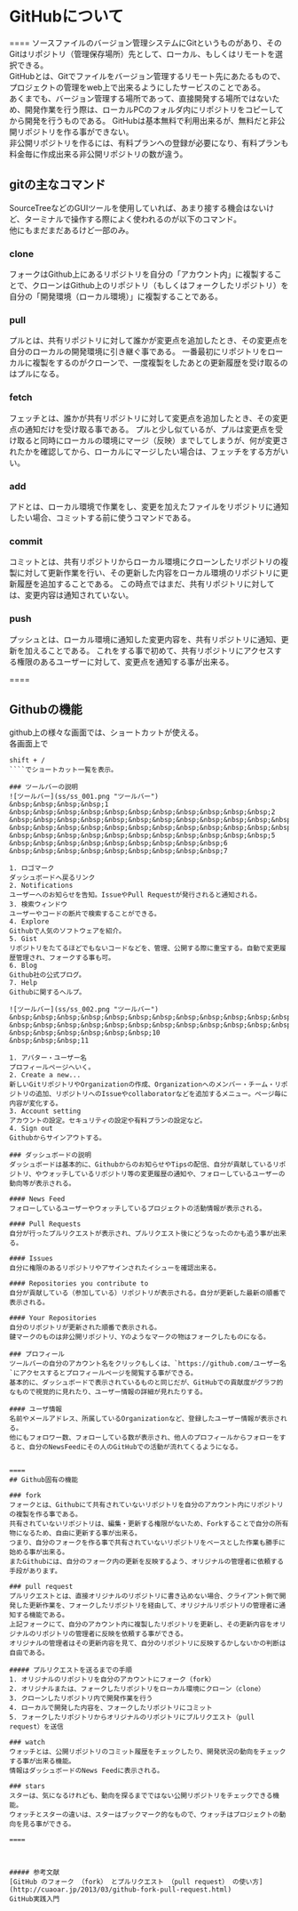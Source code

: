 # GitHubについて
====
ソースファイルのバージョン管理システムにGitというものがあり、そのGitはリポジトリ（管理保存場所）先として、ローカル、もしくはリモートを選択できる。  
GitHubとは、Gitでファイルをバージョン管理するリモート先にあたるもので、プロジェクトの管理をweb上で出来るようにしたサービスのことである。  
あくまでも、バージョン管理する場所であって、直接開発する場所ではないため、開発作業を行う際は、ローカルPCのフォルダ内にリポジトリをコピーしてから開発を行うものである。
GitHubは基本無料で利用出来るが、無料だと非公開リポジトリを作る事ができない。  
非公開リポジトリを作るには、有料プランへの登録が必要になり、有料プランも料金毎に作成出来る非公開リポジトリの数が違う。

## gitの主なコマンド
SourceTreeなどのGUIツールを使用していれば、あまり接する機会はないけど、ターミナルで操作する際によく使われるのが以下のコマンド。  
他にもまだまだあるけど一部のみ。

### clone
フォークはGithub上にあるリポジトリを自分の「アカウント内」に複製することで、クローンはGithub上のリポジトリ（もしくはフォークしたリポジトリ）を自分の「開発環境（ローカル環境）」に複製することである。

### pull
プルとは、共有リポジトリに対して誰かが変更点を追加したとき、その変更点を自分のローカルの開発環境に引き継ぐ事である。
一番最初にリポジトリをローカルに複製をするのがクローンで、一度複製をしたあとの更新履歴を受け取るのはプルになる。

### fetch
フェッチとは、誰かが共有リポジトリに対して変更点を追加したとき、その変更点の通知だけを受け取る事である。
プルと少し似ているが、プルは変更点を受け取ると同時にローカルの環境にマージ（反映）までしてしまうが、何が変更されたかを確認してから、ローカルにマージしたい場合は、フェッチをする方がいい。

### add
アドとは、ローカル環境で作業をし、変更を加えたファイルをリポジトリに通知したい場合、コミットする前に使うコマンドである。

### commit
コミットとは、共有リポジトリからローカル環境にクローンしたリポジトリの複製に対して更新作業を行い、その更新した内容をローカル環境のリポジトリに更新履歴を追加することである。
この時点ではまだ、共有リポジトリに対しては、変更内容は通知されていない。

### push
プッシュとは、ローカル環境に通知した変更内容を、共有リポジトリに通知、更新を加えることである。
これをする事で初めて、共有リポジトリにアクセスする権限のあるユーザーに対して、変更点を通知する事が出来る。

====
## Githubの機能
github上の様々な画面では、ショートカットが使える。  
各画面上で
````
shift + /
````でショートカット一覧を表示。    

### ツールバーの説明
![ツールバー](ss/ss_001.png "ツールバー")  
&nbsp;&nbsp;&nbsp;&nbsp;1
&nbsp;&nbsp;&nbsp;&nbsp;&nbsp;&nbsp;&nbsp;&nbsp;&nbsp;&nbsp;&nbsp;2
&nbsp;&nbsp;&nbsp;&nbsp;&nbsp;&nbsp;&nbsp;&nbsp;&nbsp;&nbsp;&nbsp;&nbsp;&nbsp;&nbsp;&nbsp;&nbsp;&nbsp;&nbsp;&nbsp;&nbsp;&nbsp;&nbsp;&nbsp;&nbsp;&nbsp;&nbsp;&nbsp;&nbsp;&nbsp;&nbsp;&nbsp;&nbsp;&nbsp;&nbsp;&nbsp;3
&nbsp;&nbsp;&nbsp;&nbsp;&nbsp;&nbsp;&nbsp;&nbsp;&nbsp;&nbsp;&nbsp;&nbsp;&nbsp;&nbsp;&nbsp;&nbsp;&nbsp;&nbsp;&nbsp;&nbsp;&nbsp;&nbsp;&nbsp;&nbsp;&nbsp;&nbsp;&nbsp;&nbsp;&nbsp;&nbsp;&nbsp;&nbsp;&nbsp;&nbsp;&nbsp;&nbsp;&nbsp;&nbsp;&nbsp;&nbsp;4
&nbsp;&nbsp;&nbsp;&nbsp;&nbsp;&nbsp;&nbsp;&nbsp;&nbsp;&nbsp;&nbsp;5
&nbsp;&nbsp;&nbsp;&nbsp;&nbsp;&nbsp;&nbsp;&nbsp;&nbsp;6
&nbsp;&nbsp;&nbsp;&nbsp;&nbsp;&nbsp;&nbsp;&nbsp;&nbsp;7

1. ロゴマーク  
ダッシュボードへ戻るリンク
2. Notifications  
ユーザーへのお知らせを告知。IssueやPull Requestが発行されると通知される。
3. 検索ウィンドウ  
ユーザーやコードの断片で検索することができる。
4. Explore  
Githubで人気のソフトウェアを紹介。
5. Gist  
リポジトリをたてるほどでもないコードなどを、管理、公開する際に重宝する。自動で変更履歴管理され、フォークする事も可。
6. Blog  
Github社の公式ブログ。
7. Help  
Githubに関するヘルプ。

![ツールバー](ss/ss_002.png "ツールバー")  
&nbsp;&nbsp;&nbsp;&nbsp;&nbsp;&nbsp;&nbsp;&nbsp;&nbsp;&nbsp;&nbsp;&nbsp;&nbsp;&nbsp;&nbsp;&nbsp;&nbsp;&nbsp;&nbsp;8
&nbsp;&nbsp;&nbsp;&nbsp;&nbsp;&nbsp;&nbsp;&nbsp;&nbsp;&nbsp;&nbsp;&nbsp;&nbsp;&nbsp;9
&nbsp;&nbsp;&nbsp;&nbsp;&nbsp;&nbsp;10
&nbsp;&nbsp;&nbsp;11

1. アバター・ユーザー名  
プロフィールページへいく。
2. Create a new...  
新しいGitリポジトリやOrganizationの作成、Organizationへのメンバー・チーム・リポジトリの追加、リポジトリへのIssueやcollaboratorなどを追加するメニュー。ページ毎に内容が変化する。
3. Account setting  
アカウントの設定。セキュリティの設定や有料プランの設定など。
4. Sign out  
Githubからサインアウトする。

### ダッシュボードの説明
ダッシュボードは基本的に、Githubからのお知らせやTipsの配信、自分が貢献しているリポジトリ、やウォッチしているリポジトリ等の変更履歴の通知や、フォローしているユーザーの動向等が表示される。

#### News Feed
フォローしているユーザーやウォッチしているプロジェクトの活動情報が表示される。

#### Pull Requests
自分が行ったプルリクエストが表示され、プルリクエスト後にどうなったのかも追う事が出来る。

#### Issues
自分に権限のあるリポジトリやアサインされたイシューを確認出来る。

#### Repositories you contribute to
自分が貢献している（参加している）リポジトリが表示される。自分が更新した最新の順番で表示される。  

#### Your Repositories
自分のリポジトリが更新された順番で表示される。  
鍵マークのものは非公開リポジトリ、Yのようなマークの物はフォークしたものになる。

### プロフィール
ツールバーの自分のアカウント名をクリックもしくは、`https://github.com/ユーザー名`にアクセスするとプロフィールページを閲覧する事ができる。  
基本的に、ダッシュボードで表示されているものと同じだが、GitHubでの貢献度がグラフ的なもので視覚的に見れたり、ユーザー情報の詳細が見れたりする。

#### ユーザ情報
名前やメールアドレス、所属しているOrganizationなど、登録したユーザー情報が表示される。  
他にもフォロワー数、フォローしている数が表示され、他人のプロフィールからフォローをすると、自分のNewsFeedにその人のGitHubでの活動が流れてくるようになる。  


====
## Github固有の機能

### fork
フォークとは、Githubにて共有されていないリポジトリを自分のアカウント内にリポジトリの複製を作る事である。
共有されていないリポジトリは、編集・更新する権限がないため、Forkすることで自分の所有物になるため、自由に更新する事が出来る。
つまり、自分のフォークを作る事で共有されていないリポジトリをベースとした作業も勝手に始める事が出来る。
またGithubには、自分のフォーク内の更新を反映するよう、オリジナルの管理者に依頼する手段があります。

### pull request
プルリクエストとは、直接オリジナルのリポジトリに書き込めない場合、クライアント側で開発した更新作業を、フォークしたリポジトリを経由して、オリジナルリポジトリの管理者に通知する機能である。
上記フォークにて、自分のアカウント内に複製したリポジトリを更新し、その更新内容をオリジナルのリポジトリの管理者に反映を依頼する事ができる。
オリジナルの管理者はその更新内容を見て、自分のリポジトリに反映するかしないかの判断は自由である。  

##### プルリクエストを送るまでの手順
1. オリジナルのリポジトリを自分のアカウントにフォーク（fork）
2. オリジナルまたは、フォークしたリポジトリをローカル環境にクローン（clone）
3. クローンしたリポジトリ内で開発作業を行う
4. ローカルで開発した内容を、フォークしたリポジトリにコミット
5. フォークしたリポジトリからオリジナルのリポジトリにプルリクエスト（pull request）を送信

### watch
ウォッチとは、公開リポジトリのコミット履歴をチェックしたり、開発状況の動向をチェックする事が出来る機能。  
情報はダッシュボードのNews Feedに表示される。  

### stars
スターは、気になるけれども、動向を探るまでではない公開リポジトリをチェックできる機能。  
ウォッチとスターの違いは、スターはブックマーク的なもので、ウォッチはプロジェクトの動向を見る事ができる。

====



##### 参考文献
[GitHub のフォーク （fork） とプルリクエスト （pull request） の使い方](http://cuaoar.jp/2013/03/github-fork-pull-request.html)  
GitHub実践入門